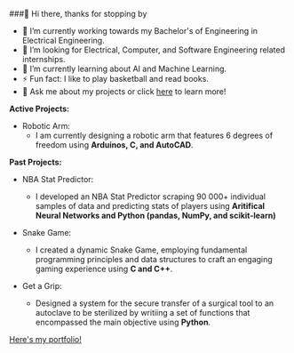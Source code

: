 ###👋 Hi there, thanks for stopping by

- 🔭 I’m currently working towards my Bachelor's of Engineering in Electrical Engineering. 
- 👯 I’m looking for Electrical, Computer, and Software Engineering related internships.
- 🌱 I’m currently learning about AI and Machine Learning.
- ⚡ Fun fact: I like to play basketball and read books.
- 💬 Ask me about my projects or click [here](https://erionkeka.com) to learn more!
  
**Active Projects:** 

- Robotic Arm:
  -  I am currently designing a robotic arm that features 6 degrees of freedom using **Arduinos, C, and AutoCAD**.

**Past Projects:**

- NBA Stat Predictor:
  - I developed an NBA Stat Predictor scraping 90 000+ individual samples of data and predicting stats of players using **Aritifical Neural Networks and Python (pandas, NumPy, and scikit-learn)**

- Snake Game:
  - I created a dynamic Snake Game, employing fundamental programming principles and data structures to craft an engaging gaming experience using **C and C++**.

- Get a Grip:
  - Designed a system for the secure transfer of a surgical tool to an autoclave to be sterilized by writiing a set of functions that encompassed the main objective using **Python**.

[Here's my portfolio!](https://erionkeka.com)
<!--
**kekae304/kekae304** is a ✨ _special_ ✨ repository because its `README.md` (this file) appears on your GitHub profile.

Here are some ideas to get you started:

- 🔭 I’m currently working on ...

- 👯 I’m looking to collaborate on ...
- 🤔 I’m looking for help with ...

- 📫 How to reach me: ...
- 😄 Pronouns: ...

-->

